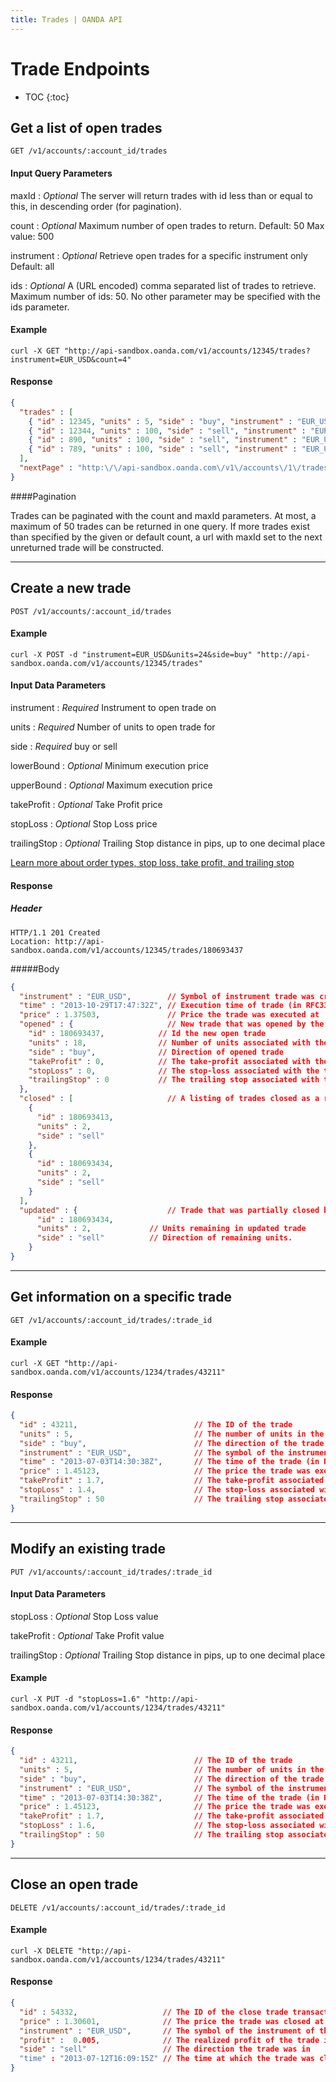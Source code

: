 ```yaml
---
title: Trades | OANDA API
---
```


# Trade Endpoints

* TOC
{:toc}

## Get a list of open trades

    GET /v1/accounts/:account_id/trades

#### Input Query Parameters

maxId
: _Optional_  The server will return trades with id less than or equal to this, in descending order (for pagination).

count
: _Optional_ Maximum number of open trades to return. Default: 50 Max value: 500

instrument
: _Optional_ Retrieve open trades for a specific instrument only Default: all

ids
: _Optional_ A (URL encoded) comma separated list of trades to retrieve. Maximum number of ids: 50. No other parameter may be specified with the ids parameter.

#### Example
    curl -X GET "http://api-sandbox.oanda.com/v1/accounts/12345/trades?instrument=EUR_USD&count=4"

#### Response

~~~json
{
  "trades" : [
    { "id" : 12345, "units" : 5, "side" : "buy", "instrument" : "EUR_USD", "time" : "2013-07-03T14:30:38Z", "price" : 1.45123, "stopLoss" : 1.2, "takeProfit" : 1.7, "trailingStop" : 50 },
    { "id" : 12344, "units" : 100, "side" : "sell", "instrument" : "EUR_USD", "time" : "2013-07-03T14:30:38Z", "price" : 1.45123, "stopLoss" : 1.2, "takeProfit" : 1.7, "trailingStop" : 50 },
    { "id" : 890, "units" : 100, "side" : "sell", "instrument" : "EUR_USD", "time" : "2013-07-03T14:30:38Z", "price" : 1.45123, "stopLoss" : 1.2, "takeProfit" : 1.7, "trailingStop" : 50 },
    { "id" : 789, "units" : 100, "side" : "sell", "instrument" : "EUR_USD", "time" : "2013-07-03T14:30:38Z", "price" : 1.45123, "stopLoss" : 1.2, "takeProfit" : 1.7, "trailingStop" : 50 }    
  ],
  "nextPage" : "http:\/\/api-sandbox.oanda.com\/v1\/accounts\/1\/trades?count=4&maxId=788"
}
~~~

####Pagination

Trades can be paginated with the count and maxId parameters.
At most, a maximum of 50 trades can be returned in one query. 
If more trades exist than specified by the given or default count, a url with maxId set to the next unreturned trade will be constructed.

----

## Create a new trade

    POST /v1/accounts/:account_id/trades

#### Example
    curl -X POST -d "instrument=EUR_USD&units=24&side=buy" "http://api-sandbox.oanda.com/v1/accounts/12345/trades"

#### Input Data Parameters

instrument
: _Required_ Instrument to open trade on

units
: _Required_ Number of units to open trade for

side
: _Required_ buy or sell

lowerBound
: _Optional_ Minimum execution price

upperBound
: _Optional_ Maximum execution price

takeProfit
: _Optional_ Take Profit price

stopLoss
: _Optional_ Stop Loss price

trailingStop
: _Optional_ Trailing Stop distance in pips, up to one decimal place

[Learn more about order types, stop loss, take profit, and trailing stop](http://fxtrade.oanda.com/learn/intro-to-currency-trading/first-trade/orders)

#### Response

##### Header

~~~header
HTTP/1.1 201 Created
Location: http://api-sandbox.oanda.com/v1/accounts/12345/trades/180693437
~~~

#####Body

~~~json
{
  "instrument" : "EUR_USD",        // Symbol of instrument trade was created with
  "time" : "2013-10-29T17:47:32Z", // Execution time of trade (in RFC3339 format)
  "price" : 1.37503,               // Price the trade was executed at
  "opened" : {                     // New trade that was opened by the request (if applicable, empty if not)
    "id" : 180693437,            // Id the new open trade
    "units" : 18,                // Number of units associated with the opened trade
    "side" : "buy",              // Direction of opened trade
    "takeProfit" : 0,            // The take-profit associated with the trade, if any
    "stopLoss" : 0,              // The stop-loss associated with the trade, if any
    "trailingStop" : 0           // The trailing stop associated with the trade, if any
  },
  "closed" : [                     // A listing of trades closed as a result of the trade request (if applicable, empty if not)
    {
      "id" : 180693413,
      "units" : 2,
      "side" : "sell"
    },
    {
      "id" : 180693434,
      "units" : 2,
      "side" : "sell"
    }
  ],
  "updated" : {                    // Trade that was partially closed by the request (If applicable, empty if not)
      "id" : 180693434,        
      "units" : 2,             // Units remaining in updated trade
      "side" : "sell"          // Direction of remaining units.
    }
}
~~~

----

## Get information on a specific trade

    GET /v1/accounts/:account_id/trades/:trade_id

#### Example
    curl -X GET "http://api-sandbox.oanda.com/v1/accounts/1234/trades/43211"

#### Response

~~~json
{
  "id" : 43211,                          // The ID of the trade
  "units" : 5,                           // The number of units in the trade
  "side" : "buy",                        // The direction of the trade
  "instrument" : "EUR_USD",              // The symbol of the instrument of the trade
  "time" : "2013-07-03T14:30:38Z",       // The time of the trade (in RFC3339 format)
  "price" : 1.45123,                     // The price the trade was executed at
  "takeProfit" : 1.7,                    // The take-profit associated with the trade, if any
  "stopLoss" : 1.4,                      // The stop-loss associated with the trade, if any
  "trailingStop" : 50                    // The trailing stop associated with the trade, if an
}
~~~

----

## Modify an existing trade

    PUT /v1/accounts/:account_id/trades/:trade_id

#### Input Data Parameters

stopLoss
: _Optional_ Stop Loss value

takeProfit
: _Optional_ Take Profit value

trailingStop
: _Optional_ Trailing Stop distance in pips, up to one decimal place

#### Example
    curl -X PUT -d "stopLoss=1.6" "http://api-sandbox.oanda.com/v1/accounts/1234/trades/43211"

#### Response

~~~json
{
  "id" : 43211,                          // The ID of the trade
  "units" : 5,                           // The number of units in the trade
  "side" : "buy",                        // The direction of the trade
  "instrument" : "EUR_USD",              // The symbol of the instrument of the trade
  "time" : "2013-07-03T14:30:38Z",       // The time of the trade (in RFC3339 format)
  "price" : 1.45123,                     // The price the trade was executed at
  "takeProfit" : 1.7,                    // The take-profit associated with the trade, if any
  "stopLoss" : 1.6,                      // The stop-loss associated with the trade, if any
  "trailingStop" : 50                    // The trailing stop associated with the trade, if any
}
~~~

----

## Close an open trade

    DELETE /v1/accounts/:account_id/trades/:trade_id

#### Example
    curl -X DELETE "http://api-sandbox.oanda.com/v1/accounts/1234/trades/43211"

#### Response

~~~json
{
  "id" : 54332,                   // The ID of the close trade transaction
  "price" : 1.30601,              // The price the trade was closed at
  "instrument" : "EUR_USD",       // The symbol of the instrument of the trade
  "profit" :  0.005,              // The realized profit of the trade in units of base currency
  "side" : "sell"                 // The direction the trade was in
  "time" : "2013-07-12T16:09:15Z" // The time at which the trade was closed (in RFC3339 format)
}
~~~
